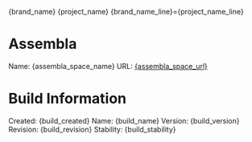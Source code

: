 {brand_name} {project_name}
{brand_name_line}={project_name_line}

Assembla
========
Name: {assembla_space_name}
URL: [{assembla_space_url}]({assembla_space_url})

Build Information
=================
Created: {build_created}
Name: {build_name}
Version: {build_version}
Revision: {build_revision}
Stability: {build_stability}
